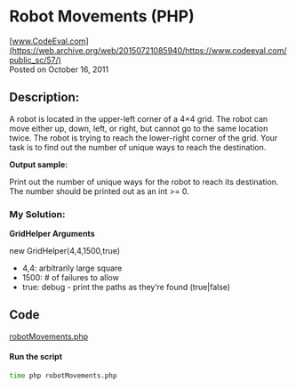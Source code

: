 # Robot Movements (PHP)<br />
[www.CodeEval.com](https://web.archive.org/web/20150721085940/https://www.codeeval.com/public_sc/57/)<br />
Posted on October 16, 2011

## Description: 

A robot is located in the upper-left corner of a 4×4 grid. The robot can move either up, down, left, or right, but cannot go to the same location twice. The robot is trying to reach the lower-right corner of the grid. Your task is to find out the number of unique ways to reach the destination.

**Output sample:**

Print out the number of unique ways for the robot to reach its destination. The number should be printed out as an int >= 0. 

### My Solution:
	
**GridHelper Arguments**

new GridHelper(4,4,1500,true)
		
* 4,4: arbitrarily large square
* 1500: # of failures to allow
* true: debug - print the paths as they’re found (true|false)

## Code

[robotMovements.php](https://github.com/wrightben/codeeval/blob/master/code/robotMovements.php)

#### Run the script
```sh
time php robotMovements.php
```